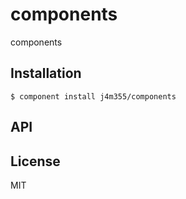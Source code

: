 
# components

  components

## Installation

    $ component install j4m355/components

## API

   

## License

  MIT
